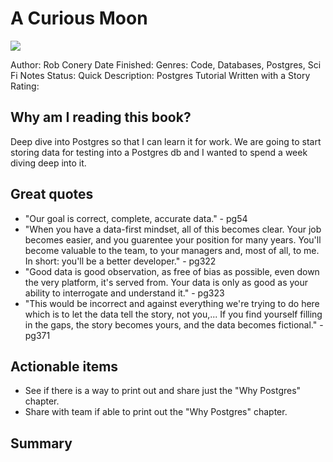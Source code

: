 # A Curious Moon
![](https://trello-attachments.s3.amazonaws.com/5fb738ccf40e487aabcbefc4/550x883/cf0ef14e2ed3a8ea7458c5f984cfe107/cover_v3.jpg)

Author: Rob Conery
Date Finished: 
Genres: Code, Databases, Postgres, Sci Fi
Notes Status: 
Quick Description: Postgres Tutorial Written with a Story
Rating: 

## Why am I reading this book?
Deep dive into Postgres so that I can learn it for work. We are going to start storing data for testing into a Postgres db and I wanted to spend a week diving deep into it.

## Great quotes
- "Our goal is correct, complete, accurate data." - pg54
- "When you have a data-first mindset, all of this becomes clear. Your job becomes easier, and you guarentee your position for many years. You'll become valuable to the team, to your managers and, most of all, to me. In short: you'll be a better developer." - pg322
- "Good data is good observation, as free of bias as possible, even down the very platform, it's served from. Your data is only as good as your ability to interrogate and understand it." - pg323
- "This would be incorrect and against everything we're trying to do here which is to let the data tell the story, not you,... If you find yourself filling in the gaps, the story becomes yours, and the data becomes fictional." -pg371

## Actionable items
- See if there is a way to print out and share just the "Why Postgres" chapter. 
- Share with team if able to print out the "Why Postgres" chapter.

## Summary


